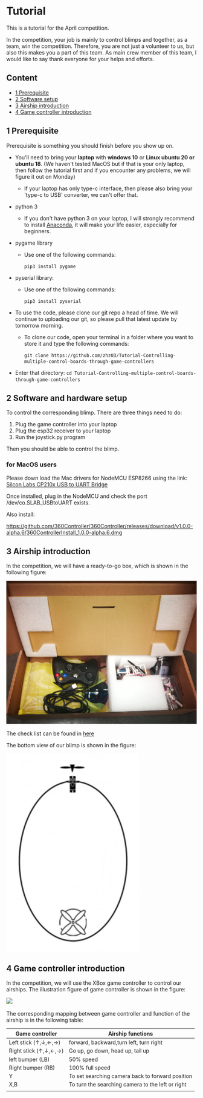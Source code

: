 # Tutorial

This is a tutorial for the April competition.

In the competition, your job is mainly to control blimps and together, as a team, win the competition. Therefore, you are not just a volunteer to us, but also this makes you a part of this team. As main crew member of this team, I would like to say thank everyone for your helps and efforts.  

## Content

- [1 Prerequisite](#1-Prerequisite)
- [2 Software setup](#2-Software-setup)
- [3 Airship introduction](#3-Airship-introduction)
- [4 Game controller introduction](#4-Game-controller-introduction)

## 1 Prerequisite

Prerequisite is something you should finish before you show up on. 

- You'll need to bring your **laptop** with **windows 10** or **Linux ubuntu 20 or ubuntu 18**. (We haven't tested MacOS but if that is your only laptop, then follow the tutorial first and if you encounter any problems, we will figure it out on Monday)

  - If your laptop has only type-c interface, then please also bring your 'type-c to USB' converter, we can't offer that.   

- python 3 

  - If you don't have python 3 on your laptop, I will strongly recommend to install [Anaconda](https://docs.anaconda.com/anaconda/install/), it will make your life easier, especially for beginners. 

- pygame library

  - Use one of the following commands:

    ```
    pip3 install pygame
    ```

- pyserial library:

  - Use one of the following commands:

    ```
    pip3 install pyserial
    ```

- To use the code, please clone our git repo a head of time. We will continue to uploading our git, so please pull that latest update by tomorrow morning. 

  - To clone our code, open your terminal in a folder where you want to store it and type the following commands:

    ```
    git clone https://github.com/zhz03/Tutorial-Controlling-multiple-control-boards-through-game-controllers
    ```

- Enter that directory: `cd Tutorial-Controlling-multiple-control-boards-through-game-controllers`


## 2 Software and hardware setup

To control the corresponding blimp. There are three things need to do: 

1. Plug the game controller into your laptop
2. Plug the esp32 receiver to your laptop
3. Run the joystick.py program

Then you should be able to control the blimp. 

### for MacOS users

Please down load the Mac drivers for NodeMCU ESP8266 using the link:
[Silcon Labs CP210x USB to UART Bridge](https://www.silabs.com/products/development-tools/software/usb-to-uart-bridge-vcp-drivers)

Once installed, plug in the NodeMCU and check the port /dev/co.SLAB_USBtoUART exists.

Also install:

https://github.com/360Controller/360Controller/releases/download/v1.0.0-alpha.6/360ControllerInstall_1.0.0-alpha.6.dmg

## 3 Airship introduction

In the competition, we will have a ready-to-go box, which is shown in the following figure: 

![](pics/box.jpg)

The check list can be found in [here]()

The bottom view of our blimp is shown in the figure:

![](pics/new.jpg)

## 4 Game controller introduction

In the competition, we will use the XBox game controller to control our airships. The illustration figure of game controller is shown in the figure:

![](E:\UCLA\Blimp_project\Public_git_files\Tutorial-Controlling-multiple-control-boards-through-game-controllers\pics\Xbox-360_controller.svg.png) 

The corresponding mapping between game controller and function of the airship is in the following table:

| Game controller                                            | Airship functions                                 |
| ---------------------------------------------------------- | ------------------------------------------------- |
| Left stick ($\uparrow,\downarrow,\leftarrow,\rightarrow$)  | forward, backward,turn left, turn right           |
| Right stick ($\uparrow,\downarrow,\leftarrow,\rightarrow$) | Go up, go down, head up, tail up                  |
| left bumper (LB)                                           | 50% speed                                         |
| Right bumper (RB)                                          | 100% full speed                                   |
| Y                                                          | To set searching camera back to forward position  |
| X,B                                                        | To turn the searching camera to the left or right |
|                                                            |                                                   |



